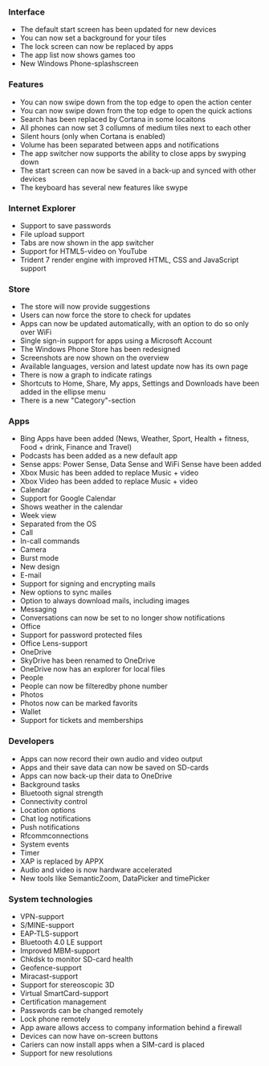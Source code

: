 ### Interface
- The default start screen has been updated for new devices
- You can now set a background for your tiles
- The lock screen can now be replaced by apps
- The app list now shows games too
- New Windows Phone-splashscreen

### Features
- You can now swipe down from the top edge to open the action center
- You can now swipe down from the top edge to open the quick actions
- Search has been replaced by Cortana in some locaitons
- All phones can now set 3 collumns of medium tiles next to each other
- Silent hours (only when Cortana is enabled)
- Volume has been separated between apps and notifications
- The app switcher now supports the ability to close apps by swyping down
- The start screen can now be saved in a back-up and synced with other devices
- The keyboard has several new features like swype

### Internet Explorer
- Support to save passwords
- File upload support
- Tabs are now shown in the app switcher
- Support for HTML5-video on YouTube
- Trident 7 render engine with improved HTML, CSS and JavaScript support

### Store
- The store will now provide suggestions
- Users can now force the store to check for updates
- Apps can now be updated automatically, with an option to do so only over WiFi
- Single sign-in support for apps using a Microsoft Account
- The Windows Phone Store has been redesigned
 - Screenshots are now shown on the overview
 - Available languages, version and latest update now has its own page
 - There is now a graph to indicate ratings
 - Shortcuts to Home, Share, My apps, Settings and Downloads have been added in the ellipse menu
 - There is a new "Category"-section

### Apps
- Bing Apps have been added (News, Weather, Sport, Health + fitness, Food + drink, Finance and Travel)
- Podcasts has been added as a new default app
- Sense apps: Power Sense, Data Sense and WiFi Sense have been added
- Xbox Music has been added to replace Music + video
- Xbox Video has been added to replace Music + video
- Calendar
 - Support for Google Calendar
 - Shows weather in the calendar
 - Week view
 - Separated from the OS
- Call
 - In-call commands
- Camera
 - Burst mode
 - New design
- E-mail
 - Support for signing and encrypting mails
 - New options to sync mailes
 - Option to always download mails, including images
- Messaging
 - Conversations can now be set to no longer show notifications
- Office
 - Support for password protected files
 - Office Lens-support
- OneDrive
 - SkyDrive has been renamed to OneDrive
 - OneDrive now has an explorer for local files
- People
 - People can now be filteredby phone number
- Photos
 - Photos now can be marked favorits
- Wallet
 - Support for tickets and memberships

### Developers
- Apps can now record their own audio and video output
- Apps and their save data can now be saved on SD-cards
- Apps can now back-up their data to OneDrive
- Background tasks
- Bluetooth signal strength
- Connectivity control
- Location options
- Chat log notifications
- Push notifications
- Rfcommconnections
- System events
- Timer
- XAP is replaced by APPX
- Audio and video is now hardware accelerated
- New tools like SemanticZoom, DataPicker and timePicker

### System technologies
- VPN-support
- S/MINE-support
- EAP-TLS-support
- Bluetooth 4.0 LE support
- Improved MBM-support
- Chkdsk to monitor SD-card health
- Geofence-support
- Miracast-support
- Support for stereoscopic 3D
- Virtual SmartCard-support
- Certification management
- Passwords can be changed remotely
- Lock phone remotely
- App aware allows access to company information behind a firewall
- Devices can now have on-screen buttons
- Cariers can now install apps when a SIM-card is placed
- Support for new resolutions